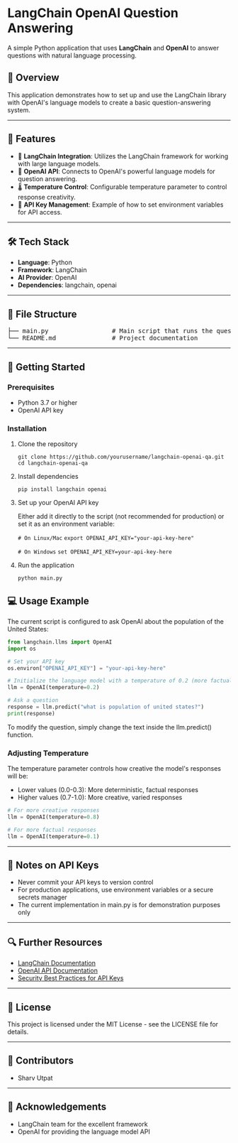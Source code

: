 # LangChain OpenAI Question Answering

A simple Python application that uses **LangChain** and **OpenAI** to answer questions with natural language processing.

## 🤖 Overview
This application demonstrates how to set up and use the LangChain library with OpenAI's language models to create a basic question-answering system.

---

## 🚀 Features
- 🔗 **LangChain Integration**: Utilizes the LangChain framework for working with large language models.
- 🧠 **OpenAI API**: Connects to OpenAI's powerful language models for question answering.
- 🌡️ **Temperature Control**: Configurable temperature parameter to control response creativity.
- 🔑 **API Key Management**: Example of how to set environment variables for API access.

---

## 🛠️ Tech Stack
- **Language**: Python
- **Framework**: LangChain
- **AI Provider**: OpenAI
- **Dependencies**: langchain, openai

---

## 📁 File Structure
<pre lang="markdown">
├── main.py                 # Main script that runs the question-answering functionality
└── README.md               # Project documentation
</pre>

---

## 🚀 Getting Started

### Prerequisites
* Python 3.7 or higher
* OpenAI API key

### Installation

1. Clone the repository

   `git clone https://github.com/yourusername/langchain-openai-qa.git`
   `cd langchain-openai-qa`

2. Install dependencies

   `pip install langchain openai`

3. Set up your OpenAI API key
   
   Either add it directly to the script (not recommended for production) or set it as an environment variable:
   
   `# On Linux/Mac`
   `export OPENAI_API_KEY="your-api-key-here"`
   
   `# On Windows`
   `set OPENAI_API_KEY=your-api-key-here`

4. Run the application

   `python main.py`

## 💻 Usage Example

The current script is configured to ask OpenAI about the population of the United States:

```python
from langchain.llms import OpenAI
import os

# Set your API key
os.environ["OPENAI_API_KEY"] = "your-api-key-here"

# Initialize the language model with a temperature of 0.2 (more factual)
llm = OpenAI(temperature=0.2)

# Ask a question
response = llm.predict("what is population of united states?")
print(response)
```

To modify the question, simply change the text inside the llm.predict() function.

### Adjusting Temperature

The temperature parameter controls how creative the model's responses will be:
- Lower values (0.0-0.3): More deterministic, factual responses
- Higher values (0.7-1.0): More creative, varied responses

```python
# For more creative responses
llm = OpenAI(temperature=0.8)

# For more factual responses
llm = OpenAI(temperature=0.1)
```

---

## 📝 Notes on API Keys

- Never commit your API keys to version control
- For production applications, use environment variables or a secure secrets manager
- The current implementation in main.py is for demonstration purposes only

---

## 🔍 Further Resources

- [LangChain Documentation](https://python.langchain.com/docs/get_started/introduction)
- [OpenAI API Documentation](https://platform.openai.com/docs/api-reference)
- [Security Best Practices for API Keys](https://help.openai.com/en/articles/5112595-best-practices-for-api-key-safety)

---

## 📄 License

This project is licensed under the MIT License - see the LICENSE file for details.

---

## 👥 Contributors

- Sharv Utpat

---

## 🤝 Acknowledgements

* LangChain team for the excellent framework
* OpenAI for providing the language model API
